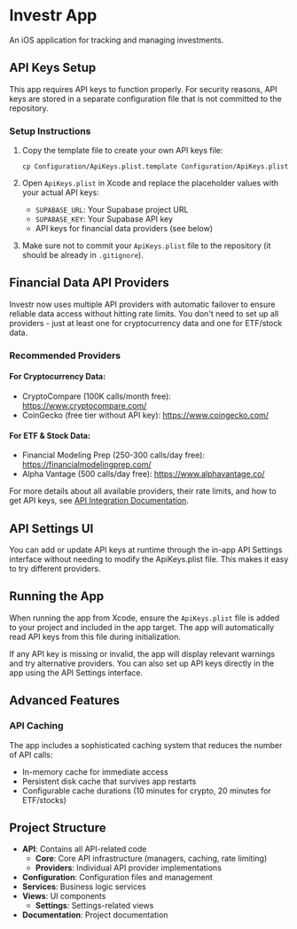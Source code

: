 # Investr App

An iOS application for tracking and managing investments.

## API Keys Setup

This app requires API keys to function properly. For security reasons, API keys are stored in a separate configuration file that is not committed to the repository.

### Setup Instructions

1. Copy the template file to create your own API keys file:
   ```
   cp Configuration/ApiKeys.plist.template Configuration/ApiKeys.plist
   ```

2. Open `ApiKeys.plist` in Xcode and replace the placeholder values with your actual API keys:
   - `SUPABASE_URL`: Your Supabase project URL
   - `SUPABASE_KEY`: Your Supabase API key
   - API keys for financial data providers (see below)

3. Make sure not to commit your `ApiKeys.plist` file to the repository (it should be already in `.gitignore`).

## Financial Data API Providers

Investr now uses multiple API providers with automatic failover to ensure reliable data access without hitting rate limits. You don't need to set up all providers - just at least one for cryptocurrency data and one for ETF/stock data.

### Recommended Providers

#### For Cryptocurrency Data:
- CryptoCompare (100K calls/month free): https://www.cryptocompare.com/
- CoinGecko (free tier without API key): https://www.coingecko.com/

#### For ETF & Stock Data:
- Financial Modeling Prep (250-300 calls/day free): https://financialmodelingprep.com/
- Alpha Vantage (500 calls/day free): https://www.alphavantage.co/

For more details about all available providers, their rate limits, and how to get API keys, see [API Integration Documentation](Documentation/APIIntegration.md).

## API Settings UI

You can add or update API keys at runtime through the in-app API Settings interface without needing to modify the ApiKeys.plist file. This makes it easy to try different providers.

## Running the App

When running the app from Xcode, ensure the `ApiKeys.plist` file is added to your project and included in the app target. The app will automatically read API keys from this file during initialization.

If any API key is missing or invalid, the app will display relevant warnings and try alternative providers. You can also set up API keys directly in the app using the API Settings interface.

## Advanced Features

### API Caching

The app includes a sophisticated caching system that reduces the number of API calls:
- In-memory cache for immediate access
- Persistent disk cache that survives app restarts
- Configurable cache durations (10 minutes for crypto, 20 minutes for ETF/stocks)

## Project Structure

- **API**: Contains all API-related code
  - **Core**: Core API infrastructure (managers, caching, rate limiting)
  - **Providers**: Individual API provider implementations
- **Configuration**: Configuration files and management
- **Services**: Business logic services
- **Views**: UI components
  - **Settings**: Settings-related views
- **Documentation**: Project documentation 